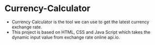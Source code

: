 # Currency-Calculator<br>
- Currency Calculator is the tool we can use to get the latest currency exchange rate.<br>
- This project is based on HTML, CSS and Java Script which takes the  dynamic input value from exchange rate online api.io.  
